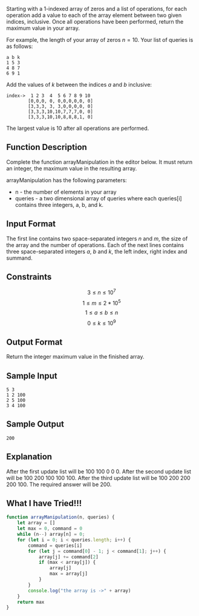 Starting with a 1-indexed array of zeros and a list of operations, for each operation add a value to each of the array element between two given indices, inclusive. Once all operations have been performed, return the maximum value in your array.

For example, the length of your array of zeros $n=10$. Your list of queries is as follows:

    a b k
    1 5 3
    4 8 7
    6 9 1
Add the values of $k$ between the indices $a$ and $b$ inclusive:

    index->	 1 2 3  4  5 6 7 8 9 10
            [0,0,0, 0, 0,0,0,0,0, 0]
            [3,3,3, 3, 3,0,0,0,0, 0]
            [3,3,3,10,10,7,7,7,0, 0]
            [3,3,3,10,10,8,8,8,1, 0]
The largest value is $10$ after all operations are performed.

## Function Description

Complete the function arrayManipulation in the editor below. It must return an integer, the maximum value in the resulting array.

arrayManipulation has the following parameters:

* n - the number of elements in your array
* queries - a two dimensional array of queries where each queries[i] contains three integers, a, b, and k.
## Input Format

The first line contains two space-separated integers $n$ and $m$, the size of the array and the number of operations. 
Each of the next  lines contains three space-separated integers $a$, $b$ and $k$, the left index, right index and summand.

## Constraints
$$ 3 \leq n \leq 10^7$$
$$ 1 \leq m \leq 2*10^5$$
$$ 1 \leq a \leq b \leq n$$
$$ 0 \leq k \leq 10^9$$
## Output Format

Return the integer maximum value in the finished array.

## Sample Input

    5 3
    1 2 100
    2 5 100
    3 4 100
## Sample Output

    200
## Explanation

After the first update list will be 100 100 0 0 0. 
After the second update list will be 100 200 100 100 100. 
After the third update list will be 100 200 200 200 100. 
The required answer will be $200$.

## What I have Tried!!!
```js
function arrayManipulation(n, queries) {
    let array = []
    let max = 0, command = 0
    while (n--) array[n] = 0;
    for (let i = 0; i < queries.length; i++) {
        command = queries[i]
        for (let j = command[0] - 1; j < command[1]; j++) {
            array[j] += command[2]
            if (max < array[j]) {
                array[j]
                max = array[j]
            }
        } 
        console.log("the array is ->" + array)
    }
    return max
}
```